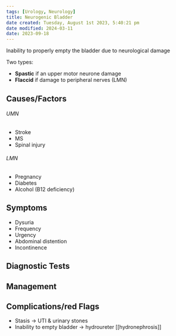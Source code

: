 ```yaml
---
tags: [Urology, Neurology]
title: Neurogenic Bladder
date created: Tuesday, August 1st 2023, 5:40:21 pm
date modified: 2024-03-11
date: 2023-09-18
---
```


Inability to properly empty the bladder due to neurological damage

Two types:

- **Spastic** if an upper motor neurone damage
- **Flaccid** if damage to peripheral nerves (LMN)

## Causes/Factors

###### UMN

- Stroke
- MS
- Spinal injury

###### LMN

- Pregnancy
- Diabetes
- Alcohol (B12 deficiency)

## Symptoms

- Dysuria
- Frequency
- Urgency
- Abdominal distention
- Incontinence

## Diagnostic Tests

## Management

## Complications/red Flags

- Stasis -> UTI & urinary stones
- Inability to empty bladder -> hydroureter [[hydronephrosis]]
